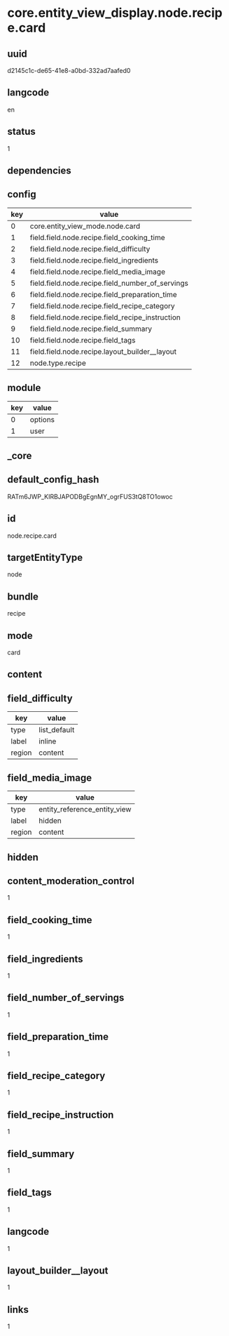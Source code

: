 # core.entity_view_display.node.recipe.card

## uuid
d2145c1c-de65-41e8-a0bd-332ad7aafed0

## langcode
en

## status
1

## dependencies

## config
|key|value|
|-|-|
|0|core.entity_view_mode.node.card|
|1|field.field.node.recipe.field_cooking_time|
|2|field.field.node.recipe.field_difficulty|
|3|field.field.node.recipe.field_ingredients|
|4|field.field.node.recipe.field_media_image|
|5|field.field.node.recipe.field_number_of_servings|
|6|field.field.node.recipe.field_preparation_time|
|7|field.field.node.recipe.field_recipe_category|
|8|field.field.node.recipe.field_recipe_instruction|
|9|field.field.node.recipe.field_summary|
|10|field.field.node.recipe.field_tags|
|11|field.field.node.recipe.layout_builder__layout|
|12|node.type.recipe|


## module
|key|value|
|-|-|
|0|options|
|1|user|


## _core

## default_config_hash
RATm6JWP_KIRBJAPODBgEgnMY_ogrFUS3tQ8TO1owoc

## id
node.recipe.card

## targetEntityType
node

## bundle
recipe

## mode
card

## content

## field_difficulty
|key|value|
|-|-|
|type|list_default|
|label|inline|
|region|content|


## field_media_image
|key|value|
|-|-|
|type|entity_reference_entity_view|
|label|hidden|
|region|content|


## hidden

## content_moderation_control
1

## field_cooking_time
1

## field_ingredients
1

## field_number_of_servings
1

## field_preparation_time
1

## field_recipe_category
1

## field_recipe_instruction
1

## field_summary
1

## field_tags
1

## langcode
1

## layout_builder__layout
1

## links
1
